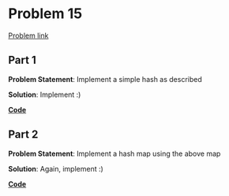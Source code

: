 # Problem 15

[Problem link](https://adventofcode.com/2023/day/15)

## Part 1

**Problem Statement**: Implement a simple hash as described

**Solution**: Implement :)

[**Code**](1.py)

## Part 2

**Problem Statement**: Implement a hash map using the above map

**Solution**: Again, implement :)

[**Code**](2.py)

